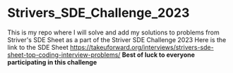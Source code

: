 # Strivers_SDE_Challenge_2023
This is my repo where I will solve and add my solutions to problems from Striver's SDE Sheet as a part of the Striver SDE Challenge 2023
Here is the link to the SDE Sheet <a text="SDE Sheet">https://takeuforward.org/interviews/strivers-sde-sheet-top-coding-interview-problems/</a>
<b>Best of luck to everyone participating in this challenge</b>
